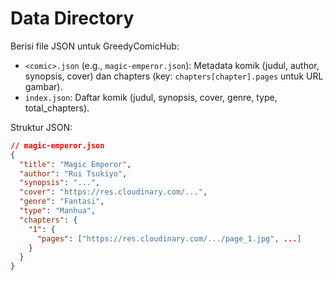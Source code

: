 # Data Directory
Berisi file JSON untuk GreedyComicHub:
- `<comic>.json` (e.g., `magic-emperor.json`): Metadata komik (judul, author, synopsis, cover) dan chapters (key: `chapters[chapter].pages` untuk URL gambar).
- `index.json`: Daftar komik (judul, synopsis, cover, genre, type, total_chapters).

Struktur JSON:
```json
// magic-emperor.json
{
  "title": "Magic Emperor",
  "author": "Rui Tsukiyo",
  "synopsis": "...",
  "cover": "https://res.cloudinary.com/...",
  "genre": "Fantasi",
  "type": "Manhua",
  "chapters": {
    "1": {
      "pages": ["https://res.cloudinary.com/.../page_1.jpg", ...]
    }
  }
}